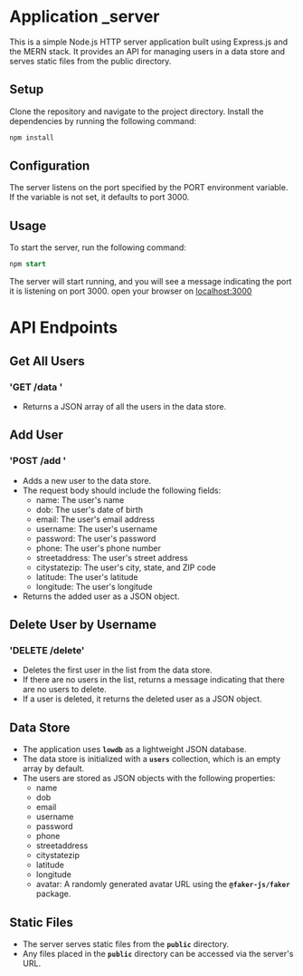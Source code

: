 <!-- @format -->

# Application \_server

This is a simple Node.js HTTP server application built using Express.js and the MERN stack. It provides an API for managing users in a data store and serves static files from the public directory.

## Setup
Clone the repository and navigate to the project directory.
Install the dependencies by running the following command:
```javaScript 
npm install
```
## Configuration
The server listens on the port specified by the PORT environment variable. If the variable is not set, it defaults to port 3000.

## Usage
To start the server, run the following command:
```sql
npm start
```
The server will start running, and you will see a message indicating the port it is listening on port 3000.
open your browser on 
[localhost:3000](http://localhost:3000/)

# API Endpoints
## Get All Users
 ### 'GET /data '
  * Returns a JSON array of all the users in the data store.

## Add User
 ### 'POST /add '
  * Adds a new user to the data store.
  * The request body should include the following fields:
      * name: The user's name
      * dob: The user's date of birth
      * email: The user's email address
      * username: The user's username
      * password: The user's password
      * phone: The user's phone number
      * streetaddress: The user's street address
      * citystatezip: The user's city, state, and ZIP code
      * latitude: The user's latitude
      * longitude: The user's longitude
* Returns the added user as a JSON object.
## Delete User by Username
### 'DELETE /delete'
* Deletes the first user in the list from the data store.
* If there are no users in the list, returns a message indicating that there are no users to delete.
* If a user is deleted, it returns the deleted user as a JSON object.
## Data Store
* The application uses **`lowdb`** as a lightweight JSON database.
* The data store is initialized with a **`users`** collection, which is an empty array by default.
* The users are stored as JSON objects with the following properties:
    * name
    * dob
    * email
    * username
    * password
    * phone
    * streetaddress
    * citystatezip
    * latitude
    * longitude
    * avatar: A randomly generated avatar URL using the **`@faker-js/faker`** package.
## Static Files
* The server serves static files from the **`public`** directory.
* Any files placed in the **`public`** directory can be accessed via the server's URL.

